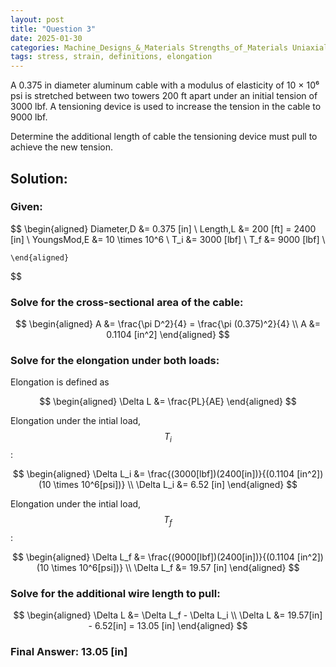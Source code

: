 ```yaml
---
layout: post
title: "Question 3"
date: 2025-01-30
categories: Machine_Designs_&_Materials Strengths_of_Materials Uniaxial_Loading_and_Deformation
tags: stress, strain, definitions, elongation
---
```


A 0.375 in diameter aluminum cable with a modulus of elasticity of 10 × 10⁶ psi is stretched between two towers 200 ft apart under an initial tension of 3000 lbf. A tensioning device is used to increase the tension in the cable to 9000 lbf.

Determine the additional length of cable the tensioning device must pull to achieve the new tension.

<!--more-->

## Solution:

### Given:

$$
    \begin{aligned}
        Diameter,D &= 0.375 [in] \\
        Length,L &= 200 [ft] = 2400 [in] \\
        YoungsMod,E &= 10 \times 10^6 \\
        T_i &= 3000 [lbf] \\
        T_f &= 9000 [lbf] \\

    \end{aligned}
$$

### Solve for the cross-sectional area of the cable:

$$
    \begin{aligned}
        A &= \frac{\pi D^2}{4} = \frac{\pi (0.375)^2}{4} \\
        A &= 0.1104 [in^2]
    \end{aligned}
$$

### Solve for the elongation under both loads:

Elongation is defined as

$$
    \begin{aligned}
        \Delta L &= \frac{PL}{AE}
    \end{aligned}
$$

Elongation under the intial load, $$T_i$$:

$$
    \begin{aligned}
        \Delta L_i &= \frac{(3000[lbf])(2400[in])}{(0.1104 [in^2])(10 \times 10^6[psi])} \\
        \Delta L_i &= 6.52 [in]
    \end{aligned}
$$

Elongation under the intial load, $$T_f$$:

$$
    \begin{aligned}
        \Delta L_f &= \frac{(9000[lbf])(2400[in])}{(0.1104 [in^2])(10 \times 10^6[psi])} \\
        \Delta L_f &= 19.57 [in]
    \end{aligned}
$$

### Solve for the additional wire length to pull:

$$
    \begin{aligned}
        \Delta L &= \Delta L_f - \Delta L_i \\
        \Delta L &= 19.57[in] - 6.52[in] = 13.05 [in]
    \end{aligned}
$$

### Final Answer: 13.05 [in]